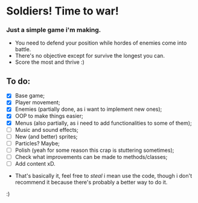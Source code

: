 # Soldiers! Time to war!

### Just a simple game i'm making.

- You need to defend your position while hordes of enemies come into battle.
- There's no objective except for survive the longest you can.
- Score the most and thrive :)

## To do:

- [x] Base game;
- [x] Player movement;
- [x] Enemies (partially done, as i want to implement new ones);
- [x] OOP to make things easier;
- [x] Menus (also partially, as i need to add functionalities to some of them);
- [ ] Music and sound effects;
- [ ] New (and better) sprites;
- [ ] Particles? Maybe;
- [ ] Polish (yeah for some reason this crap is stuttering sometimes);
- [ ] Check what improvements can be made to methods/classes;
- [ ] Add content xD.

- That's basically it, feel free to _steal_ i mean use the code, though i don't recommend it because there's probably a better way to do it.

:)
